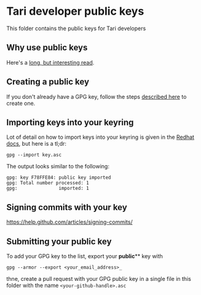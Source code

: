 # Tari developer public keys

This folder contains the public keys for Tari developers

## Why use public keys

Here's a
[long, but interesting read](https://mikegerwitz.com/2012/05/a-git-horror-story-repository-integrity-with-signed-commits).

## Creating a public key

If you don't already have a GPG key, follow the steps
[described here](https://help.github.com/articles/generating-a-new-gpg-key/) to create one.

## Importing keys into your keyring

Lot of detail on how to import keys into your keyring is given in the
[Redhat docs](https://access.redhat.com/documentation/en-US/Red_Hat_Enterprise_Linux/4/html/Step_by_Step_Guide/s1-gnupg-import.html),
but here is a tl;dr:

    gpg --import key.asc 

The output looks similar to the following:

```text
gpg: key F78FFE84: public key imported
gpg: Total number processed: 1
gpg:               imported: 1
```

## Signing commits with your key

https://help.github.com/articles/signing-commits/

## Submitting your public key

To add your GPG key to the list, export your **public**** key with

    gpg --armor --export <your_email_address>_

thne, create a pull request with your GPG public key in a single file in this folder with the name
`<your-github-handle>.asc`